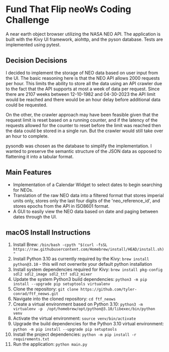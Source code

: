 # Fund That Flip neoWs Coding Challenge
A near earth object browser utilizing the NASA NEO API.  The application is built with the Kivy UI
framework, aiohttp, and the pyson database.  Tests are implemented using pytest.

## Decision Decisions
I decided to implement the storage of NEO data based on user input from the UI.  The basic reasoning
here is that the NEO API allows 2000 requests per hour.  This limits the ability to store all the
data using an API crawler due to the fact that the API supports at most a week of data per request.
Since there are 2107 weeks between 12-10-1982 and 04-30-2023 the API limit would be reached and
there would be an hour delay before additional data could be requested.

On the other, the crawler approach may have been feasible given that the request limit is reset
based on a running counter, and if the latency of the requests allowed for the counter to reset
before the limit was reached then the data could be stored in a single run. But the crawler would
still take over an hour to complete.

pysondb was chosen as the database to simplify the implementation.  I wanted to preserve the
semantic structure of the JSON data as opposed to flattening it into a tabular format.

## Main Features
* Implementation of a Calendar Widget to select dates to begin searching for NEOs.
* Translation of the raw NEO data into a filtered format that stores imperial units only,
  stores only the last four digits of the 'neo_reference_id', and stores epochs from the API
  in ISO8601 format.
* A GUI to easily view the NEO data based on date and paging between dates through the UI.

## macOS Install Instructions
1. Install Brew: `/bin/bash -cpyth "$(curl -fsSL https://raw.githubusercontent.com/Homebrew/install/HEAD/install.sh)"`
2. Install Python 3.10 as currently required by the Kivy: `brew install python@3.10` - this will not overwrite your default python installation
3. Install system dependencies required for Kivy: `brew install pkg-config sdl2 sdl2_image sdl2_ttf sdl2_mixer`
4. Update the system Python3 build dependencies: `python3 -m pip install --upgrade pip setuptools virtualenv`
5. Clone the repository: `git clone https://github.com/tyler-conrad/ftf_neows.git`
5. Navigate into the cloned repository: `cd ftf_neows`
6. Create a virtual environment based on Python 3.10: `python3 -m virtualenv -p  /opt/homebrew/opt/python@3.10/libexec/bin/python venv`
7. Activate the virtual environment: `source venv/bin/activate`
8. Upgrade the build dependencies for the Python 3.10 virtual environment: `python -m pip install --upgrade pip setuptools`
9. Install the project dependencies: `python -m pip install -r requirements.txt`
10. Run the application: `python main.py`